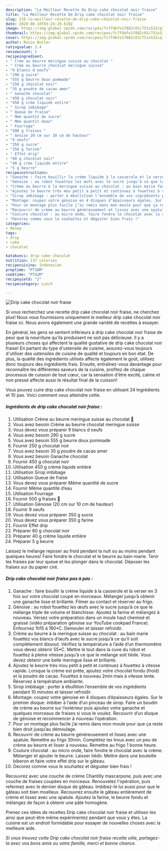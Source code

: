 ```yaml
---
description: "La Meilleur Recette De Drip cake chocolat noir fraise"
title: "La Meilleur Recette De Drip cake chocolat noir fraise"
slug: 216-la-meilleur-recette-de-drip-cake-chocolat-noir-fraise
date: 2020-08-10T03:24:29.619Z
image: https://img-global.cpcdn.com/recipes/fc7f4bfe1f882c03/751x532cq70/drip-cake-chocolat-noir-fraise-photo-principale-de-la-recette.jpg
thumbnail: https://img-global.cpcdn.com/recipes/fc7f4bfe1f882c03/751x532cq70/drip-cake-chocolat-noir-fraise-photo-principale-de-la-recette.jpg
cover: https://img-global.cpcdn.com/recipes/fc7f4bfe1f882c03/751x532cq70/drip-cake-chocolat-noir-fraise-photo-principale-de-la-recette.jpg
author: Rosie Butler
ratingvalue: 3.4
reviewcount: 5
recipeingredient:
- " Crme au beurre meringue suisse au chocolat "
- " Crme au beurre chocolat meringue suisse"
- "9 blancs d oeufs"
- "290 g sucre"
- "555 g beurre doux pommade"
- "250 g chocolat noir"
- "35 g poudre de cacao amer"
- " Ganache chocolat"
- "450 g chocolat noir"
- "450 g crme liquide entire"
- " Sirop imbibage"
- " Queue de fraise"
- " Mme quantit de sucre"
- " Mme quantit deau"
- " Fourrage"
- "500 g fraises "
- " Gnoise 20 cm sur 10 cm de hauteur"
- "9 oeufs"
- "350 g sucre"
- "350 g farine"
- " Effet drip"
- "60 g chocolat noir"
- "40 g crme liquide entire"
- "5 g beurre"
recipeinstructions:
- "Ganache : faire bouillir la crème liquide à la casserole et la verser en 3 fois sur votre chocolat coupé en morceaux. Mélanger jusqu’à obtenir une ganache lisse et brillante. Filmer au contact et réserver au frigo."
- "Génoise : au robot fouettez les œufs avec le sucre jusqu’à ce que le mélange triple de volume et blanchisse. Ajoutez la farine et mélangez à nouveau. Versez votre préparation dans un moule haut chemisé et graissé (vidéo préparation génoise sur YouTube cookpad France). Enfournez 1h15 à 160•C. Demouler et laisser refroidir."
- "Crème au beurre à la meringue suisse au chocolat : au bain marie fouettez vos blancs d’œufs avec le sucre jusqu’à ce qu’il soit complètement dissout. Vérifiez la température à l’aide d’un thermomètre vous devez obtenir 55•C. Mettre le tout dans la cuve du robot et fouettez à pleine vitesse jusqu’à ce que le mélange soit tiède. Vous devez obtenir une belle meringue lisse et brillante."
- "Ajoutez le beurre très mou petit à petit et continuez à fouettez à vitesse rapide. Lorsque la crème est prête, ajoutez votre chocolat fondu (froid) et la poudre de cacao. Fouettez à nouveau 2min mais à vitesse lente. Réservez à température ambiante."
- "Sirop imbibage : porter à ébullition l’ensemble de vos ingrédients pendant 10 minutes et laisser refroidir."
- "Montage: coupez votre génoise en 4 disques d’épaisseurs égales. Sur le premier disque: imbiber à l’aide d’un pinceau de sirop. Faire un boudin de crème au beurre sur l’extérieur puis ajoutez votre ganache et quelques morceaux de fraises si vous le voulez. Recouvrir d’un disque de génoise et recommencer à nouveau l’opération."
- "Pour un montage plus facile j’ai remis dans mon moule pour que ça reste bien droit jusqu’au démoulage."
- "Recouvrir de crème au beurre généreusement et lissez avec une spatule. Remettre au frigo 30min. Complétez les trous avec un peu de crème au beurre et lisser à nouveau. Remettre au frigo 1 bonne heure."
- "Coulure chocolat : au micro onde, faire fondre le chocolat avec la crème. Mélanger et ajouter le beurre. Laisser tiédir. Mettre dans une bouteille biberon et faire votre effet drip sur le gâteau."
- "Decorez comme vous le souhaitez et déguster bien frais !"
categories:
- Resep
tags:
- drip
- cake
- chocolat

katakunci: drip cake chocolat 
nutrition: 137 calories
recipecuisine: Indonesian
preptime: "PT18M"
cooktime: "PT42M"
recipeyield: "2"
recipecategory: Lunch

---
```



![Drip cake chocolat noir fraise](https://img-global.cpcdn.com/recipes/fc7f4bfe1f882c03/751x532cq70/drip-cake-chocolat-noir-fraise-photo-principale-de-la-recette.jpg)

Si vous recherchez une recette drip cake chocolat noir fraise, ne cherchez plus! Nous vous fournissons uniquement le meilleur drip cake chocolat noir fraise ici. Nous avons également une grande variété de recettes à essayer.

En général, les gens se sentent inférieurs à drip cake chocolat noir fraise de peur que la nourriture qu'ils produisent ne soit pas délicieuse. Il y a plusieurs choses qui affectent la qualité gustative de drip cake chocolat noir fraise! En partant du type d'ustensile de cuisine, assurez-vous toujours d'utiliser des ustensiles de cuisine de qualité et toujours en bon état. De plus, la qualité des ingrédients utilisés affecte également le goût, utilisez donc toujours des ingrédients frais. Ensuite, entraînez-vous davantage pour reconnaître les différentes saveurs de la cuisine, profitez de chaque processus de cuisson de tout cœur, car la sensation d'être excité, calme et non pressé affecte aussi le résultat final de la cuisson!

<!--inarticleads1-->

Vous pouvez cuire drip cake chocolat noir fraise en utilisant 24 Ingrédients et 10 pas. Voici comment vous atteindre cette.

##### Ingrédients de drip cake chocolat noir fraise :

1. Utilisation  Crème au beurre meringue suisse au chocolat 🍫
1. Vous avez besoin  Crème au beurre chocolat meringue suisse
1. Vous devez vous préparer 9 blancs d oeufs
1. Vous avez besoin 290 g sucre
1. Vous avez besoin 555 g beurre doux pommade
1. Fournir 250 g chocolat noir
1. Vous avez besoin 35 g poudre de cacao amer
1. Vous avez besoin  Ganache chocolat
1. Fournir 450 g chocolat noir
1. Utilisation 450 g crème liquide entière
1. Utilisation  Sirop imbibage
1. Utilisation  Queue de fraise
1. Vous devez vous préparer  Même quantité de sucre
1. Fournir  Même quantité d’eau
1. Utilisation  Fourrage
1. Fournir 500 g fraises 🍓
1. Utilisation  Génoise (20 cm sur 10 cm de hauteur)
1. Fournir 9 oeufs
1. Vous devez vous préparer 350 g sucre
1. Vous devez vous préparer 350 g farine
1. Fournir  Effet drip
1. Préparer 60 g chocolat noir
1. Préparer 40 g crème liquide entière
1. Préparer 5 g beurre


Laissez le mélange reposer au froid pendant la nuit ou au moins pendant quelques heures! Faire fondre le chocolat et le beurre au bain-marie. Tenir les fraises par leur queue et les plonger dans le chocolat. Déposer les fraises sur du papier ciré. 

<!--inarticleads2-->

##### Drip cake chocolat noir fraise pas à pas :

1. Ganache : faire bouillir la crème liquide à la casserole et la verser en 3 fois sur votre chocolat coupé en morceaux. Mélanger jusqu’à obtenir une ganache lisse et brillante. Filmer au contact et réserver au frigo.
1. Génoise : au robot fouettez les œufs avec le sucre jusqu’à ce que le mélange triple de volume et blanchisse. Ajoutez la farine et mélangez à nouveau. Versez votre préparation dans un moule haut chemisé et graissé (vidéo préparation génoise sur YouTube cookpad France). Enfournez 1h15 à 160•C. Demouler et laisser refroidir.
1. Crème au beurre à la meringue suisse au chocolat : au bain marie fouettez vos blancs d’œufs avec le sucre jusqu’à ce qu’il soit complètement dissout. Vérifiez la température à l’aide d’un thermomètre vous devez obtenir 55•C. Mettre le tout dans la cuve du robot et fouettez à pleine vitesse jusqu’à ce que le mélange soit tiède. Vous devez obtenir une belle meringue lisse et brillante.
1. Ajoutez le beurre très mou petit à petit et continuez à fouettez à vitesse rapide. Lorsque la crème est prête, ajoutez votre chocolat fondu (froid) et la poudre de cacao. Fouettez à nouveau 2min mais à vitesse lente. Réservez à température ambiante.
1. Sirop imbibage : porter à ébullition l’ensemble de vos ingrédients pendant 10 minutes et laisser refroidir.
1. Montage: coupez votre génoise en 4 disques d’épaisseurs égales. Sur le premier disque: imbiber à l’aide d’un pinceau de sirop. Faire un boudin de crème au beurre sur l’extérieur puis ajoutez votre ganache et quelques morceaux de fraises si vous le voulez. Recouvrir d’un disque de génoise et recommencer à nouveau l’opération.
1. Pour un montage plus facile j’ai remis dans mon moule pour que ça reste bien droit jusqu’au démoulage.
1. Recouvrir de crème au beurre généreusement et lissez avec une spatule. Remettre au frigo 30min. Complétez les trous avec un peu de crème au beurre et lisser à nouveau. Remettre au frigo 1 bonne heure.
1. Coulure chocolat : au micro onde, faire fondre le chocolat avec la crème. Mélanger et ajouter le beurre. Laisser tiédir. Mettre dans une bouteille biberon et faire votre effet drip sur le gâteau.
1. Decorez comme vous le souhaitez et déguster bien frais !


Recouvrez avec une couche de crème Chantilly mascarpone, puis avec une couche de fraises coupées en morceaux. Renouvelez l&#39;opération, puis refermez avec le dernier disque de gâteau. Imbibez-le lui aussi pour que le gâteau soit bien moelleux. Recouvrez ensuite le gâteau entièrement de crème et lissez avec une spatule. Ajoutez la farine, le beurre fondu et mélangez de façon à obtenir une pâte homogène. 

<!--inarticleads1-->

<p>
Prenez ces idées de recettes Drip cake chocolat noir fraise et utilisez-les ainsi que peut-être même expérimentez pendant que vous y êtes. La cuisine est un endroit formidable pour essayer de nouvelles choses avec la meilleure aide.
</p>

<p>
<i>Si vous trouvez cette Drip cake chocolat noir fraise recette utile, partagez-la avec vos bons amis ou votre famille, merci et bonne chance.</i>
</p>
